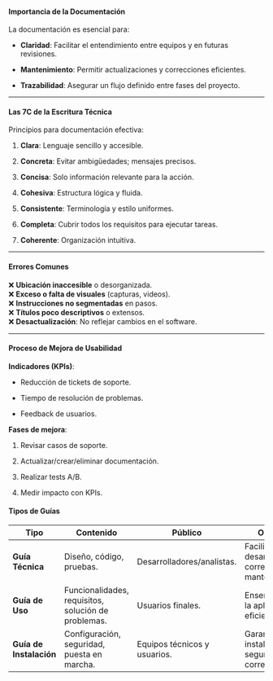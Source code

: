 #### **Importancia de la Documentación**

La documentación es esencial para:

- **Claridad**: Facilitar el entendimiento entre equipos y en futuras revisiones.
    
- **Mantenimiento**: Permitir actualizaciones y correcciones eficientes.
    
- **Trazabilidad**: Asegurar un flujo definido entre fases del proyecto.
    

---

#### **Las 7C de la Escritura Técnica**

Principios para documentación efectiva:

1. **Clara**: Lenguaje sencillo y accesible.
    
2. **Concreta**: Evitar ambigüedades; mensajes precisos.
    
3. **Concisa**: Solo información relevante para la acción.
    
4. **Cohesiva**: Estructura lógica y fluida.
    
5. **Consistente**: Terminología y estilo uniformes.
    
6. **Completa**: Cubrir todos los requisitos para ejecutar tareas.
    
7. **Coherente**: Organización intuitiva.
    

---

#### **Errores Comunes**

❌ **Ubicación inaccesible** o desorganizada.  
❌ **Exceso o falta de visuales** (capturas, videos).  
❌ **Instrucciones no segmentadas** en pasos.  
❌ **Títulos poco descriptivos** o extensos.  
❌ **Desactualización**: No reflejar cambios en el software.

---

#### **Proceso de Mejora de Usabilidad**

**Indicadores (KPIs)**:

- Reducción de tickets de soporte.
    
- Tiempo de resolución de problemas.
    
- Feedback de usuarios.
    

**Fases de mejora**:

1. Revisar casos de soporte.
    
2. Actualizar/crear/eliminar documentación.
    
3. Realizar tests A/B.
    
4. Medir impacto con KPIs.

#### **Tipos de Guías**

|**Tipo**|**Contenido**|**Público**|**Objetivo**|
|---|---|---|---|
|**Guía Técnica**|Diseño, código, pruebas.|Desarrolladores/analistas.|Facilitar desarrollo, correcciones y mantenimiento.|
|**Guía de Uso**|Funcionalidades, requisitos, solución de problemas.|Usuarios finales.|Enseñar a usar la aplicación eficientemente.|
|**Guía de Instalación**|Configuración, seguridad, puesta en marcha.|Equipos técnicos y usuarios.|Garantizar instalación segura y correcta.|